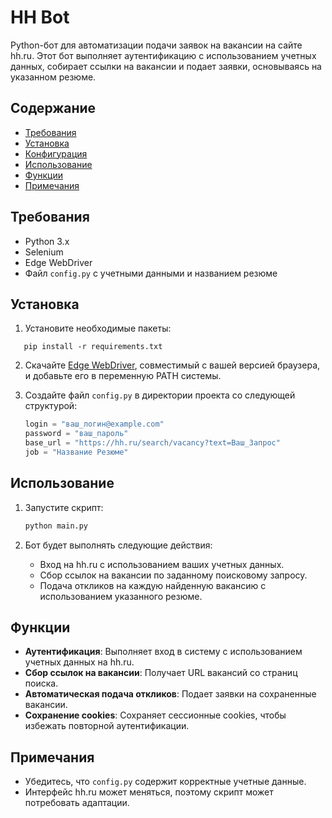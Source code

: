 # HH Bot

Python-бот для автоматизации подачи заявок на вакансии на сайте hh.ru. Этот бот выполняет аутентификацию с использованием учетных данных, собирает ссылки на вакансии и подает заявки, основываясь на указанном резюме.

## Содержание
- [Требования](#требования)
- [Установка](#установка)
- [Конфигурация](#конфигурация)
- [Использование](#использование)
- [Функции](#функции)
- [Примечания](#примечания)

## Требования

- Python 3.x
- Selenium
- Edge WebDriver
- Файл `config.py` с учетными данными и названием резюме

## Установка

1. Установите необходимые пакеты:

 ```
    pip install -r requirements.txt
```

2. Скачайте [Edge WebDriver](https://developer.microsoft.com/en-us/microsoft-edge/tools/webdriver/), совместимый с вашей версией браузера, и добавьте его в переменную PATH системы.

3. Создайте файл `config.py` в директории проекта со следующей структурой:

   ```python
   login = "ваш_логин@example.com"
   password = "ваш_пароль"
   base_url = "https://hh.ru/search/vacancy?text=Ваш_Запрос"
   job = "Название Резюме"
   ```

## Использование

1. Запустите скрипт:

   ```bash
   python main.py
   ```

2. Бот будет выполнять следующие действия:
   - Вход на hh.ru с использованием ваших учетных данных.
   - Сбор ссылок на вакансии по заданному поисковому запросу.
   - Подача откликов на каждую найденную вакансию с использованием указанного резюме.

## Функции

- **Аутентификация**: Выполняет вход в систему с использованием учетных данных на hh.ru.
- **Сбор ссылок на вакансии**: Получает URL вакансий со страниц поиска.
- **Автоматическая подача откликов**: Подает заявки на сохраненные вакансии.
- **Сохранение cookies**: Сохраняет сессионные cookies, чтобы избежать повторной аутентификации.

## Примечания

- Убедитесь, что `config.py` содержит корректные учетные данные.
- Интерфейс hh.ru может меняться, поэтому скрипт может потребовать адаптации.
